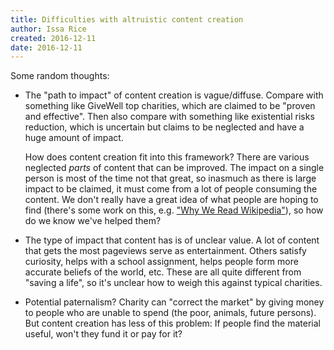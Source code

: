 ```yaml
---
title: Difficulties with altruistic content creation
author: Issa Rice
created: 2016-12-11
date: 2016-12-11
---
```


Some random thoughts:

  * The "path to impact" of content creation is vague/diffuse.
    Compare with something like GiveWell top charities, which are claimed to be
    "proven and effective".
    Then also compare with something like existential risks reduction, which is
    uncertain but claims to be neglected and have a huge amount of impact.

    How does content creation fit into this framework?
    There are various neglected *parts* of content that can be improved.
    The impact on a single person is most of the time not that great, so
    inasmuch as there is large impact to be claimed, it must come from a lot of
    people consuming the content.
    We don't really have a great idea of what people are hoping to find
    (there's some work on this, e.g.
    ["Why We Read Wikipedia"](https://www.mediawiki.org/wiki/File:Why_We_Read_Wikipedia.pdf)), so how do we know we've helped them?

  * The type of impact that content has is of unclear value.
    A lot of content that gets the most pageviews serve as entertainment.
    Others satisfy curiosity, helps with a school assignment, helps people form
    more accurate beliefs of the world, etc.
    These are all quite different from "saving a life", so it's unclear how to
    weigh this against typical charities.

  * Potential paternalism?
    Charity can "correct the market" by giving money to people who are unable
    to spend (the poor, animals, future persons).
    But content creation has less of this problem: If people find the material
    useful, won't they fund it or pay for it?
